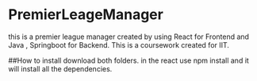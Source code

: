 # PremierLeageManager
this is a premier league manager created by using React for Frontend and Java , Springboot for Backend.
This is a coursework created for IIT.

##How to install
download both folders.
in the react use npm install and it will install all the dependencies.

